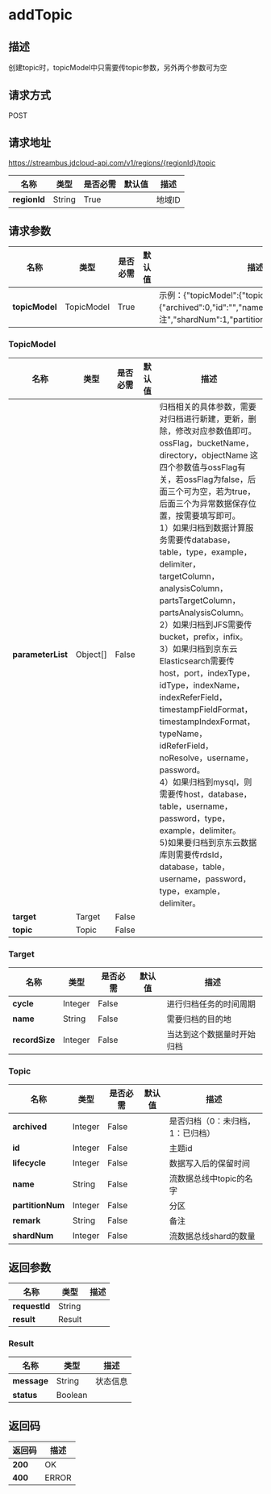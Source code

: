 # addTopic


## 描述
创建topic时，topicModel中只需要传topic参数，另外两个参数可为空

## 请求方式
POST

## 请求地址
https://streambus.jdcloud-api.com/v1/regions/{regionId}/topic

|名称|类型|是否必需|默认值|描述|
|---|---|---|---|---|
|**regionId**|String|True| |地域ID|

## 请求参数
|名称|类型|是否必需|默认值|描述|
|---|---|---|---|---|
|**topicModel**|TopicModel|True| |示例：{"topicModel":{"topic":{"archived":0,"id":"","name":"create","remark":"备注","shardNum":1,"partitionNum":2,"lifecycle":3}}}|

### TopicModel
|名称|类型|是否必需|默认值|描述|
|---|---|---|---|---|
|**parameterList**|Object[]|False| |归档相关的具体参数，需要对归档进行新建，更新，删除，修改对应参数值即可。<br>ossFlag，bucketName，directory，objectName 这四个参数值与ossFlag有关，若ossFlag为false，后面三个可为空，若为true，后面三个为异常数据保存位置，按需要填写即可。<br> 1）如果归档到数据计算服务需要传database，table，type，example，delimiter，targetColumn，analysisColumn，partsTargetColumn，partsAnalysisColumn。<br>2）如果归档到JFS需要传bucket，prefix，infix。<br>3）如果归档到京东云 Elasticsearch需要传host，port，indexType，idType，indexName，indexReferField，timestampFieldFormat，timestampIndexFormat，typeName，idReferField，noResolve，username，password。<br> 4）如果归档到mysql，则需要传host，database，table，username，password，type，example，delimiter。 <br>5)如果要归档到京东云数据库则需要传rdsId，database，table，username，password，type，example，delimiter。|
|**target**|Target|False| | |
|**topic**|Topic|False| | |
### Target
|名称|类型|是否必需|默认值|描述|
|---|---|---|---|---|
|**cycle**|Integer|False| |进行归档任务的时间周期|
|**name**|String|False| |需要归档的目的地|
|**recordSize**|Integer|False| |当达到这个数据量时开始归档|
### Topic
|名称|类型|是否必需|默认值|描述|
|---|---|---|---|---|
|**archived**|Integer|False| |是否归档（0：未归档，1：已归档）|
|**id**|Integer|False| |主题id|
|**lifecycle**|Integer|False| |数据写入后的保留时间|
|**name**|String|False| |流数据总线中topic的名字|
|**partitionNum**|Integer|False| |分区|
|**remark**|String|False| |备注|
|**shardNum**|Integer|False| |流数据总线shard的数量|

## 返回参数
|名称|类型|描述|
|---|---|---|
|**requestId**|String| |
|**result**|Result| |


### Result
|名称|类型|描述|
|---|---|---|
|**message**|String|状态信息|
|**status**|Boolean| |

## 返回码
|返回码|描述|
|---|---|
|**200**|OK|
|**400**|ERROR|
